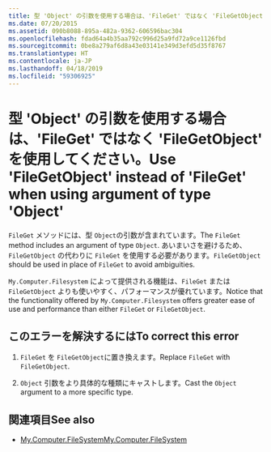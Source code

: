 ```yaml
---
title: 型 'Object' の引数を使用する場合は、'FileGet' ではなく 'FileGetObject' を使用してください。
ms.date: 07/20/2015
ms.assetid: 090b8088-895a-482a-9362-606596bac304
ms.openlocfilehash: fdad64a4b35aa792c996d25a9fd72a9ce1126fbd
ms.sourcegitcommit: 0be8a279af6d8a43e03141e349d3efd5d35f8767
ms.translationtype: HT
ms.contentlocale: ja-JP
ms.lasthandoff: 04/18/2019
ms.locfileid: "59306925"
---
```

# <a name="use-filegetobject-instead-of-fileget-when-using-argument-of-type-object"></a><span data-ttu-id="41c55-102">型 'Object' の引数を使用する場合は、'FileGet' ではなく 'FileGetObject' を使用してください。</span><span class="sxs-lookup"><span data-stu-id="41c55-102">Use 'FileGetObject' instead of 'FileGet' when using argument of type 'Object'</span></span>
<span data-ttu-id="41c55-103">`FileGet` メソッドには、型 `Object`の引数が含まれています。</span><span class="sxs-lookup"><span data-stu-id="41c55-103">The `FileGet` method includes an argument of type `Object`.</span></span> <span data-ttu-id="41c55-104">あいまいさを避けるため、`FileGetObject` の代わりに `FileGet` を使用する必要があります。</span><span class="sxs-lookup"><span data-stu-id="41c55-104">`FileGetObject` should be used in place of `FileGet` to avoid ambiguities.</span></span>  
  
 <span data-ttu-id="41c55-105">`My.Computer.Filesystem` によって提供される機能は、`FileGet` または `FileGetObject` よりも使いやすく、パフォーマンスが優れています。</span><span class="sxs-lookup"><span data-stu-id="41c55-105">Notice that the functionality offered by `My.Computer.Filesystem` offers greater ease of use and performance than either `FileGet` or `FileGetObject`.</span></span>  
  
## <a name="to-correct-this-error"></a><span data-ttu-id="41c55-106">このエラーを解決するには</span><span class="sxs-lookup"><span data-stu-id="41c55-106">To correct this error</span></span>  
  
1. <span data-ttu-id="41c55-107">`FileGet` を `FileGetObject`に置き換えます。</span><span class="sxs-lookup"><span data-stu-id="41c55-107">Replace `FileGet` with `FileGetObject`.</span></span>  
  
2. <span data-ttu-id="41c55-108">`Object` 引数をより具体的な種類にキャストします。</span><span class="sxs-lookup"><span data-stu-id="41c55-108">Cast the `Object` argument to a more specific type.</span></span>  
  
## <a name="see-also"></a><span data-ttu-id="41c55-109">関連項目</span><span class="sxs-lookup"><span data-stu-id="41c55-109">See also</span></span>

- [<span data-ttu-id="41c55-110">My.Computer.FileSystem</span><span class="sxs-lookup"><span data-stu-id="41c55-110">My.Computer.FileSystem</span></span>](xref:Microsoft.VisualBasic.FileIO.FileSystem)
